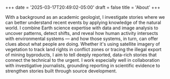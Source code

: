+++
date = '2025-03-17T20:49:02-05:00'
draft = false
title = 'About'
+++

With a background as an academic geologist, I investigate stories where we can better understand recent events by applying knowledge of the natural world. I combine Earth science expertise with data and image analysis to uncover patterns, detect shifts, and reveal how human activity intersects with environmental systems — and how those systems, in turn, can offer clues about what people are doing. Whether it's using satellite imagery of vegetation to track land rights in conflict zones or tracing the illegal export of mining byproducts, I aim to tell deeply reported, data-rich stories that connect the technical to the urgent. I work especially well in collaboration with investigative journalists, grounding reporting in scientific evidence to strengthen stories built through source development.
